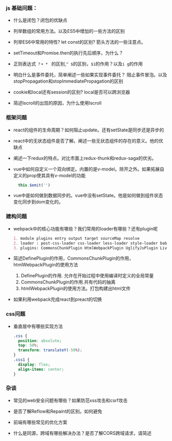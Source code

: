 ### js 基础问题：

* 什么是闭包？闭包的优缺点

* 列举数组的常用方法。以及ES5中增加的一些方法的区别

* 列举ES6中常用的特性? let const的区别? 箭头方法的一些注意点。

* setTimeout和Promise.then的执行先后顺序，为什么？

* 正则表达式 `？+ * ` 的区别,`^ $`的区别，`$1`的作用？以及`i g`的作用

* 明白什么是事件委托，简单阐述一些如果实现事件委托？ 阻止事件冒泡。以及stopPropagation和stopImmediatePropagation的区别

* cookie和local还有session的区别? local是否可以跨浏览器

* 简述Iscroll的出现的原因，为什么使用Iscroll

### 框架问题

* react的组件的生命周期？如何阻止update。还有setState是同步还是异步的

* react中的无状态组件是否了解。阐述一些无状态组件的存在的意义。他的优缺点

* 阐述一下redux的特点。对比市面上redux-thunk和redux-saga的优劣。

* vue中如何自定义一个双向绑定。内置的是v-model。除开之外。如果拓展自定义的prop使其具有v-model的功能
    ```javascript
      this.$emit('')
    ```

* vue中是如何做到数据同步的。vue中没有setState。他是如何做到组件状态变化同步到dom变化的。

### 建构问题

* webpack中的核心功能有哪些？我们常用的loader有哪些？还有plugin呢
    ```markdown
    1. module plugins entry output target sourceMap resolve
    2. loader : post-css-loader css-loader less-loader style-loader babel-loader url-loader file-loader
    3. plugins: CommonsChunkPlugin HtmlWebpackPlugin UglifyJsPlugin LiveReloadPlugin ExtractTextPlugin DefinePlugin 
  
    ```

* 简述DefinePlugin的作用，CommonsChunkPlugin的作用，htmlWebpackPlugin的使用方法
    1. DefinePlugin的作用. 允许在开始过程中使用编译时定义的全局常量
    2. CommonsChunkPlugin的作用.共有代码的抽离
    3. htmlWebpackPlugin的使用方法。打包构建出html文件

* 如果利用webpack完成react到preact的切换

### css问题

* 垂直居中有哪些实现方法
    ```css
    .css { 
      position: absolute;
      top: 50%;
      transform: translateY(-50%);
    }
    .css1 {
      display: flex;
      align-items: center;
    }
    ```


### 杂谈

* 常见的web安全问题有哪些？如果防范xss攻击和csrf攻击

* 是否了解Reflow和Repaint的区别。如何避免

* 前端有哪些常见的优化方案

* 什么是同源，跨域有哪些解决办法？是否了解CORS跨域请求，请简述
